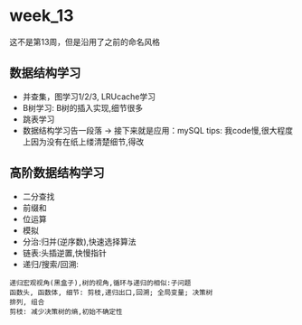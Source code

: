 # week_13
这不是第13周，但是沿用了之前的命名风格

## 数据结构学习
- 并查集，图学习1/2/3, LRUcache学习
- B树学习: B树的插入实现,细节很多
- 跳表学习
- 数据结构学习告一段落 -> 接下来就是应用：mySQL
tips: 我code慢,很大程度上因为没有在纸上缕清楚细节,得改

## 高阶数据结构学习
- 二分查找
- 前缀和
- 位运算
- 模拟
- 分治:归并(逆序数),快速选择算法
- 链表:头插逆置,快慢指针
- 递归/搜索/回溯: 
```
递归宏观视角(黑盒子),树的视角,循环与递归的相似:子问题
函数头, 函数体, 细节: 剪枝,递归出口,回溯; 全局变量; 决策树
排列, 组合
剪枝: 减少决策树的熵,初始不确定性
```

